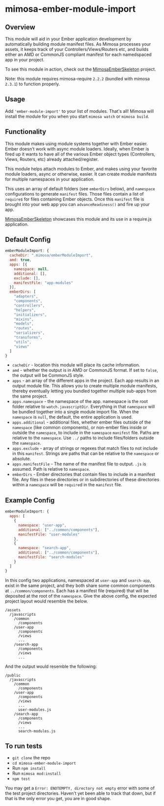 mimosa-ember-module-import
===========

## Overview

This module will aid in your Ember application development by automatically building module manifest files.  As Mimosa processes your assets, it keeps track of your Controllers/Views/Routers etc, and builds either an AMD or CommonJS compliant manifest for each namedspaced app in your project.

To see this module in action, check out the [MimosaEmberSkeleton](https://github.com/dbashford/MimosaEmberSkeleton) project.

Note: this module requires mimosa-require `2.2.2` (bundled with mimosa `2.3.1`) to function properly.

## Usage

Add `'ember-module-import'` to your list of modules.  That's all!  Mimosa will install the module for you when you start `mimosa watch` or `mimosa build`.

## Functionality

This module makes using module systems together with Ember easier. Ember doesn't work with async module loaders. Ideally, when Ember is fired up it wants to have all of the various Ember object types (Controllers, Views, Routers, etc) already attached/register.

This module helps attach modules to Ember, and makes using your favorite module loaders, async or otherwise, easier. It can create module manifests for multiple namespaces in your application.

This uses an array of default folders (see `emberDirs` below), and `namespace` configurations to generate `manifest` files. Those files contain a list of `require`s for files containing Ember objects.  Once this `manifest` file is brought into your web app you can `advanceReadiness()` and fire up your app.

[MimosaEmberSkeleton](https://github.com/dbashford/MimosaEmberSkeleton) showcases this module and its use in a require.js application.

## Default Config

```javascript
emberModuleImport: {
  cacheDir: ".mimosa/emberModuleImport",
  amd: true,
  apps: [{
    namespace: null,
    additional: [],
    exclude: [],
    manifestFile: "app-modules"
  }],
  emberDirs: [
    "adapters",
    "components",
    "controllers",
    "helpers",
    "initializers",
    "mixins",
    "models",
    "routes",
    "serializers",
    "transforms",
    "utils",
    "views"
  ]
}
```

* `cacheDir` - location this module will place its cache information.
* `amd` - whether the output is in AMD or CommonJS format.  If set to `false`, the output will be CommonJS style.
* `apps` - an array of the different apps in the project. Each app results in an output module file. This allows you to create multiple module manifests, thereby eventually letting you bundled together multiple sub-apps from the same project.
* `apps.namespace` - the namespace of the app. namespace is the root folder relative to `watch.javascriptDir`. Everything in that `namespace` will be bundled together into a single module import file. When the `namespace` is `null`, the default, the entire application is used.
* `apps.additional` - additional files, whether ember files outside of the `namespace` (like common components), or non-ember files inside or outside the `namespace`, to include in the `namespace` `manifest` file. Paths are relative to the `namespace`. Use `../` paths to include files/folders outside the `namespace`.
* `apps.exclude` - array of strings or regexes that match files to not include in this `manifest`. Strings are paths that can be relative to the `namespace` or absolute.
* `apps.manifestFile` - The name of the manifest file to output. `.js` is assumed. Path is relative to `namespace`.
* `emberDirs` - Ember directories that contain files to include in a manifest file. Any files in these directories or in subdirectories of these directories within a `namespace` will be `require`d in the `manifest` file.

## Example Config

```javascript
emberModuleImport: {
  apps: [
    {
      namespace: "user-app",
      additional: ["../common/components"],
      manifestFile: "user-modules"
    },
    {
      namespace: "search-app",
      additional: ["../common/components"],
      manifestFile: "search-modules"
    }
  ]
}
```

In this config two applications, namespaced at `user-app` and `search-app`, exist in the same project, and they both share some common components at `../common/components`.  Each has a manifest file (required) that will be deposited at the root of the `namespace`.  Give the above config, the expected project layout would resemble the below.

```
/assets
  /javascripts
    /common
      /components
    /user-app
      /components
      /views
      ...
    /search-app
      /components
      /views
      ...
```

And the output would resemble the following:

```
/public
  /javascripts
    /common
      /components
    /user-app
      /components
      /views
      ...
      user-modules.js
    /search-app
      /components
      /views
      ...
      search-modules.js
```


## To run tests

* `git clone` the repo
* `cd mimosa-ember-module-import`
* Run `npm install`
* Run `mimosa mod:install`
* `npm test`

You may get a `Error: ENOTEMPTY, directory not empty` error with some of the test project directories.  Haven't yet been able to track that down, but if that is the only error you get, you are in good shape.